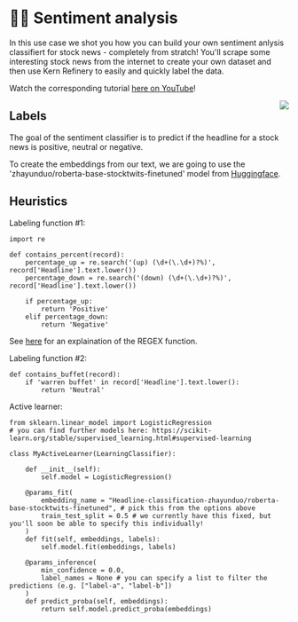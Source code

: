 # 🙂😡 Sentiment analysis

In this use case we shot you how you can build your own sentiment anlysis classifiert for stock news - completely from stratch! You'll scrape some interesting stock news from the internet to create your own dataset and then use Kern Refinery to easily and quickly label the data. 

Watch the corresponding tutorial [here on YouTube](https://www.youtube.com/watch?v=0XZLQlYSQEQ)!

<img align="right" src="https://uploads-ssl.webflow.com/61e47fafb12bd56b40022a49/62cb41d833c650bbe9c7122f_sentiment-analysis.svg">

## Labels

The goal of the sentiment classifier is to predict if the headline for a stock news is positive, neutral or negative. 

To create the embeddings from our text, we are going to use the 'zhayunduo/roberta-base-stocktwits-finetuned' model from [Huggingface](huggingface.co).

## Heuristics

Labeling function #1:
```
import re

def contains_percent(record):
    percentage_up = re.search('(up) (\d+(\.\d+)?%)', record['Headline'].text.lower())
    percentage_down = re.search('(down) (\d+(\.\d+)?%)', record['Headline'].text.lower())

    if percentage_up:
        return 'Positive'
    elif percentage_down:
        return 'Negative'

```
See [here](https://regex101.com/r/P2gzUl/1) for an explaination of the REGEX function. 

Labeling function #2:
```
def contains_buffet(record):
    if 'warren buffet' in record['Headline'].text.lower():
        return 'Neutral'
```

Active learner:
```
from sklearn.linear_model import LogisticRegression
# you can find further models here: https://scikit-learn.org/stable/supervised_learning.html#supervised-learning

class MyActiveLearner(LearningClassifier):

    def __init__(self):
        self.model = LogisticRegression()

    @params_fit(
        embedding_name = "Headline-classification-zhayunduo/roberta-base-stocktwits-finetuned", # pick this from the options above
        train_test_split = 0.5 # we currently have this fixed, but you'll soon be able to specify this individually!
    )
    def fit(self, embeddings, labels):
        self.model.fit(embeddings, labels)

    @params_inference(
        min_confidence = 0.0,
        label_names = None # you can specify a list to filter the predictions (e.g. ["label-a", "label-b"])
    )
    def predict_proba(self, embeddings):
        return self.model.predict_proba(embeddings)

```